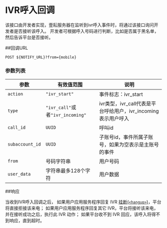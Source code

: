 # IVR呼入回调
<!-- toc -->

该接口由开发者实现，壹耘服务器在监听到ivr呼入事件时，将通过该接口询问开发者是否接听该呼入。
开发者可根据呼入号码进行判断，比如是否属于黑名单，然后告诉平台是否接听。

##回调URL
    
```
POST ${NOTIFY_URL}?from={mobile}
```

### 参数列表
| 参数                  | 有效值范围       |  说明                                   |
| --------------------- | ---------------- | --------------------------------------- |
| `action`              | `"ivr_start"`    | 事件标志：ivr_start                     |
| `type`              | `"ivr_call"`或者`"ivr_incoming"`    | ivr类型，ivr_call代表是平台呼给用户，ivr_incoming表示用户呼入                    |
| `call_id`             | `UUID`           | 呼叫id                                   |
| `subaccount_id`       | `UUID`           | 子账号id，事件所属子账号，如果为空表示是主账号的事件|
| `from`                | 号码字符串        | 用户号码                                |
| `user_data`                | 字符串最多128个字符        | 用户数据                                |

##响应

当收到IVR呼入回调之后，
如果用户应用服务程序回复 IVR [挂断(`<hangup>`)](./action/hangup.md)，平台将直接拒接该来电；
如果用户应用服务程序回复其它 IVR，平台将接听该来电，并在接听成功之后，执行此 IVR 动作；
如果平台收不到 IVR 回应，该呼入将得不到响应，直到超时。
